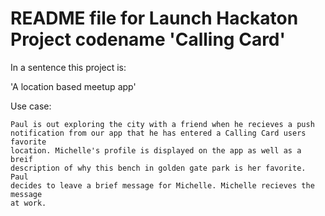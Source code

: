 # README file for Launch Hackaton Project codename 'Calling Card'

In a sentence this project is: 

'A location based meetup app' 

Use case: 

	Paul is out exploring the city with a friend when he recieves a push
	notification from our app that he has entered a Calling Card users favorite
	location. Michelle's profile is displayed on the app as well as a breif
	description of why this bench in golden gate park is her favorite. Paul
	decides to leave a brief message for Michelle. Michelle recieves the message
	at work.	
